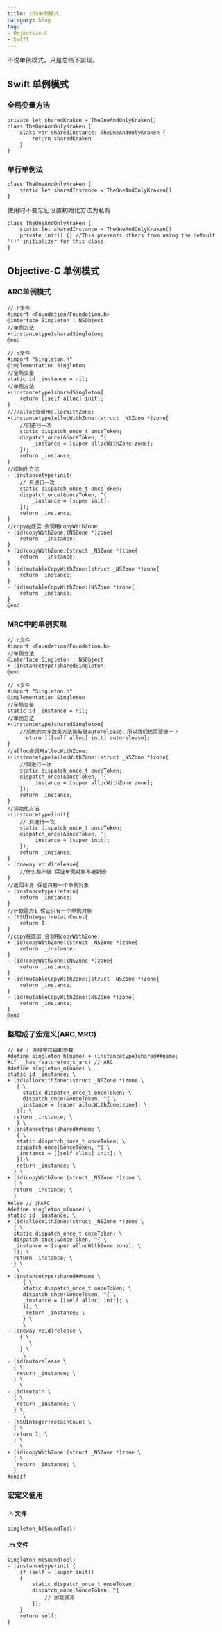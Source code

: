 ```yaml
---
title: iOS单例模式
category: blog
tag:
- Objective-C
- Swift
---
```


不说单例模式，只是总结下实现。

## Swift 单例模式

### 全局变量方法

    private let sharedKraken = TheOneAndOnlyKraken()
    class TheOneAndOnlyKraken {
        class var sharedInstance: TheOneAndOnlyKraken {
            return sharedKraken
        }
    }


### 单行单例法

    class TheOneAndOnlyKraken {
        static let sharedInstance = TheOneAndOnlyKraken()
    }

使用时不要忘记设置初始化方法为私有

    class TheOneAndOnlyKraken {
        static let sharedInstance = TheOneAndOnlyKraken()
        private init() {} //This prevents others from using the default '()' initializer for this class.
    }


## Objective-C 单例模式

### ARC单例模式

    //.h文件
    #import <Foundation/Foundation.h>
    @interface Singleton : NSObject
    //单例方法
    +(instancetype)sharedSingleton;
    @end

    //.m文件
    #import "Singleton.h"
    @implementation Singleton
    //全局变量
    static id _instance = nil;
    //单例方法
    +(instancetype)sharedSingleton{
        return [[self alloc] init];
    }
    ////alloc会调用allocWithZone:
    +(instancetype)allocWithZone:(struct _NSZone *)zone{
        //只进行一次
        static dispatch_once_t onceToken;
        dispatch_once(&onceToken, ^{
            _instance = [super allocWithZone:zone];
        });
        return _instance;
    }
    //初始化方法
    - (instancetype)init{
        // 只进行一次
        static dispatch_once_t onceToken;
        dispatch_once(&onceToken, ^{
            _instance = [super init];
        });
        return _instance;
    }
    //copy在底层 会调用copyWithZone:
    - (id)copyWithZone:(NSZone *)zone{
        return  _instance;
    }
    + (id)copyWithZone:(struct _NSZone *)zone{
        return  _instance;
    }
    + (id)mutableCopyWithZone:(struct _NSZone *)zone{
        return _instance;
    }
    - (id)mutableCopyWithZone:(NSZone *)zone{
        return _instance;
    }
    @end


### MRC中的单例实现

    //.h文件
    #import <Foundation/Foundation.h>
    //单例方法
    @interface Singleton : NSObject
    + (instancetype)sharedSingleton;
    @end

    //.m文件
    #import "Singleton.h"
    @implementation Singleton
    //全局变量
    static id _instance = nil;
    //单例方法
    +(instancetype)sharedSingleton{
        //系统的大多数类方法都有做autorelease，所以我们也需要做一下
         return [[[self alloc] init] autorelease];
    }
    //alloc会调用allocWithZone:
    +(instancetype)allocWithZone:(struct _NSZone *)zone{
        //只进行一次
        static dispatch_once_t onceToken;
        dispatch_once(&onceToken, ^{
            _instance = [super allocWithZone:zone];
        });
        return _instance;
    }
    //初始化方法
    -(instancetype)init{
        // 只进行一次
        static dispatch_once_t onceToken;
        dispatch_once(&onceToken, ^{
            _instance = [super init];
        });
        return _instance;
    }
    - (oneway void)release{
        //什么都不做 保证单例对象不被销毁
    }
    //返回本身 保证只有一个单例对象
    - (instancetype)retain{
        return _instance;
    }
    //计数器为1 保证只有一个单例对象
    - (NSUInteger)retainCount{
        return 1;
    }
    //copy在底层 会调用copyWithZone:
    + (id)copyWithZone:(struct _NSZone *)zone{
        return  _instance;
    }
    - (id)copyWithZone:(NSZone *)zone{
        return _instance;
    }
    + (id)mutableCopyWithZone:(struct _NSZone *)zone{
        return _instance;
    }
    - (id)mutableCopyWithZone:(NSZone *)zone{
        return _instance;
    }
    @end

### 整理成了宏定义(ARC,MRC)

    // ## : 连接字符串和参数
    #define singleton_h(name) + (instancetype)shared##name;
    #if __has_feature(objc_arc) // ARC
    #define singleton_m(name) \
    static id _instance; \
    + (id)allocWithZone:(struct _NSZone *)zone \
       { \
         static dispatch_once_t onceToken; \
         dispatch_once(&onceToken, ^{ \
        _instance = [super allocWithZone:zone]; \
       }); \
      return _instance; \
       } \
    + (instancetype)shared##name \
       { \
       static dispatch_once_t onceToken; \
       dispatch_once(&onceToken, ^{ \
       _instance = [[self alloc] init]; \
       });\
       return _instance; \
      } \
    + (id)copyWithZone:(struct _NSZone *)zone \
      { \
      return _instance; \
      }
    #else // 非ARC
    #define singleton_m(name) \
    static id _instance; \
    + (id)allocWithZone:(struct _NSZone *)zone \
      { \
      static dispatch_once_t onceToken; \
      dispatch_once(&onceToken, ^{ \
      _instance = [super allocWithZone:zone]; \
      }); \
      return _instance; \
      } \
       \
    + (instancetype)shared##name \
         { \
         static dispatch_once_t onceToken; \
         dispatch_once(&onceToken, ^{ \
         _instance = [[self alloc] init]; \
         }); \
          return _instance; \
         } \
         \
    - (oneway void)release \
        { \
           \
        } \
         \
    - (id)autorelease \
      { \
       return _instance; \
      } \
        \
    - (id)retain \
      { \
       return _instance; \
      } \
         \
    - (NSUInteger)retainCount \
      { \
      return 1; \
      } \
        \
    + (id)copyWithZone:(struct _NSZone *)zone \
      { \
       return _instance; \
      }
    #endif


### 宏定义使用

#### .h 文件

    singleton_h(SoundTool)

#### .m 文件

    singleton_m(SoundTool)
    - (instancetype)init {
        if (self = [super init])
        {
            static dispatch_once_t onceToken;
            dispatch_once(&onceToken, ^{
                // 加载资源
            });
        }
        return self;
    }
